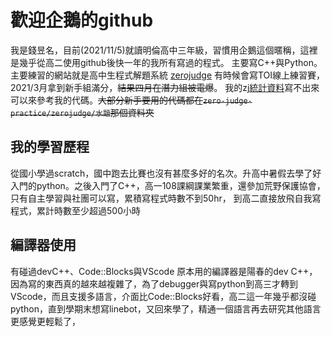 # 歡迎企鵝的github
我是錢昱名，目前(2021/11/5)就讀明倫高中三年級，習慣用企鵝這個暱稱，這裡是幾乎從高二使用github後快一年的我所有寫過的程式。
主要寫C++與Python。
主要練習的網站就是高中生程式解題系統 [zerojudge](https://zerojudge.tw/)
有時候會寫TOI線上練習賽，2021/3月拿到新手組滿分，~~結果四月在潛力組被電爆~~。
我的zj[統計資料](https://zerojudge.tw/UserStatistic?id=105222)寫不出來可以來參考我的代碼。~~大部分新手要用的代碼都在`zero-judge-practice/zerojudge/水題`那個資料夾~~
## 我的學習歷程
從國小學過scratch，國中跑去比賽也沒有甚麼多好的名次。升高中暑假去學了好入門的python。之後入門了C++，高一108課綱課業繁重，還參加荒野保護協會，只有自主學習與社團可以寫，累積寫程式時數不到50hr，
到高二直接放飛自我寫程式，累計時數至少超過500小時

## 編譯器使用
有碰過devC++、Code::Blocks與VScode
原本用的編譯器是陽春的dev C++，因為寫的東西真的越來越複雜了，為了debugger與寫python到高三才轉到VScode，而且支援多語言，介面比Code::Blocks好看，高二這一年幾乎都沒碰python，直到學期末想寫linebot，又回來學了，精通一個語言再去研究其他語言更感覺更輕鬆了，
